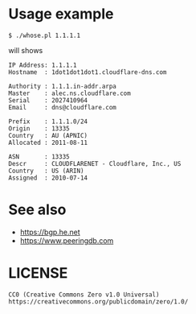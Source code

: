 # Usage example
```
$ ./whose.pl 1.1.1.1
```
will shows
```
IP Address: 1.1.1.1
Hostname  : 1dot1dot1dot1.cloudflare-dns.com

Authority : 1.1.1.in-addr.arpa
Master    : alec.ns.cloudflare.com
Serial    : 2027410964
Email     : dns@cloudflare.com

Prefix    : 1.1.1.0/24
Origin    : 13335
Country   : AU (APNIC)
Allocated : 2011-08-11

ASN       : 13335
Descr     : CLOUDFLARENET - Cloudflare, Inc., US
Country   : US (ARIN)
Assigned  : 2010-07-14
```

# See also
* https://bgp.he.net
* https://www.peeringdb.com

# LICENSE
```
CC0 (Creative Commons Zero v1.0 Universal)
https://creativecommons.org/publicdomain/zero/1.0/
```
